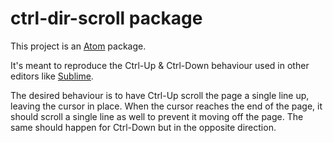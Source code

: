 # ctrl-dir-scroll package

This project is an [Atom](http://atom.io/) package.

It's meant to reproduce the Ctrl-Up & Ctrl-Down behaviour used in other editors like [Sublime](http://www.sublimetext.com/).

The desired behaviour is to have Ctrl-Up scroll the page a single line up, leaving the cursor in place.
When the cursor reaches the end of the page, it should scroll a single line as well to prevent it moving off the page.
The same should happen for Ctrl-Down but in the opposite direction.
